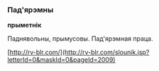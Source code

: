 ### Пад'ярэмны
**прыметнік**

Паднявольны, прымусовы. Пад'ярэмная праца.

<a rel="author">[http://rv-blr.com/](http://rv-blr.com/slounik.jsp?letterId=0&maskId=0&pageId=2009)</a>

